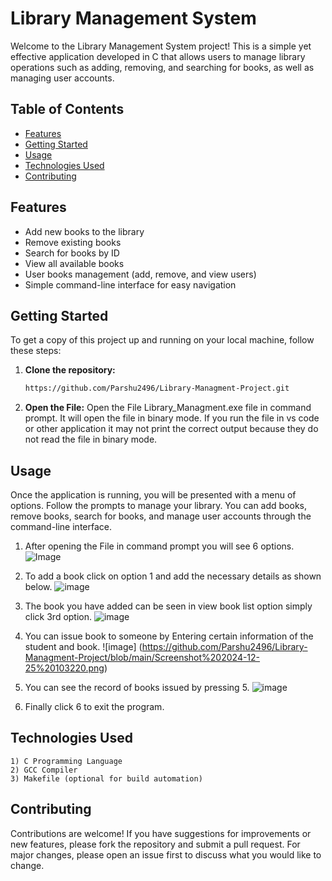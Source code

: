 # Library Management System

Welcome to the Library Management System project! This is a simple yet effective application developed in C that allows users to manage library operations such as adding, removing, and searching for books, as well as managing user accounts.
## Table of Contents
- [Features](#features)
- [Getting Started](#getting-started)
- [Usage](#usage)
- [Technologies Used](#technologies-used)
- [Contributing](#contributing)

## Features
- Add new books to the library
- Remove existing books
- Search for books by ID
- View all available books
- User books management (add, remove, and view users)
- Simple command-line interface for easy navigation

## Getting Started
To get a copy of this project up and running on your local machine, follow these steps:

1. **Clone the repository:**
   ```bash
   https://github.com/Parshu2496/Library-Managment-Project.git
2. **Open the File:**
   Open the File Library_Managment.exe file in command prompt. It will open the file in binary mode. If you run the file in vs code or other application it may not print the correct output because they do not read the file in binary mode.


## Usage
Once the application is running, you will be presented with a menu of options. Follow the prompts to manage your library. You can add books, remove books, search for books, and manage user accounts through the command-line interface.
1. After opening the File in command prompt you will see 6 options.
   ![Image](https://github.com/Parshu2496/Library-Managment-Project/blob/main/Screenshot%202024-12-25%20103110.png)

2. To add a book click on option 1 and add the necessary details as shown below.
   ![image](https://github.com/Parshu2496/Library-Managment-Project/blob/main/Screenshot%202024-12-25%20103220.png)

3. The book you have added can be seen in view book list option simply click 3rd option.
   ![image](https://github.com/Parshu2496/Library-Managment-Project/blob/main/Screenshot%202024-12-25%20113343.png)

4. You can issue book to someone by Entering certain information of the student and book.
   ![image] (https://github.com/Parshu2496/Library-Managment-Project/blob/main/Screenshot%202024-12-25%20103220.png)

5. You can see the record of books issued by pressing 5.
   ![image](https://github.com/Parshu2496/Library-Managment-Project/blob/main/Screenshot%202024-12-25%20114957.png)

6. Finally click 6 to exit the program.
## Technologies Used
    1) C Programming Language
    2) GCC Compiler
    3) Makefile (optional for build automation)

## Contributing
Contributions are welcome! If you have suggestions for improvements or new features, please fork the repository and submit a pull request. For major changes, please open an issue first to discuss what you would like to change.
